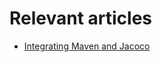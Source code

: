 # Relevant articles
- [Integrating Maven and Jacoco](https://www.codementor.io/@noelkamphoa/how-to-generate-code-coverage-report-using-jacoco-in-a-java-application-2a3at1ts4l)
